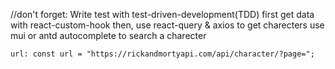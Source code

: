 //don't forget:
	Write test with test-driven-development(TDD)
    first get data with react-custom-hook
    then, use react-query & axios to get charecters
    use mui or antd autocomplete to search a charecter


    url: const url = "https://rickandmortyapi.com/api/character/?page=";
 